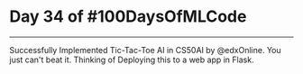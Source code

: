 # Day 34 of #100DaysOfMLCode
---
Successfully Implemented Tic-Tac-Toe AI in CS50AI by @edxOnline. You just can't beat it. Thinking of Deploying this to a web app in Flask.